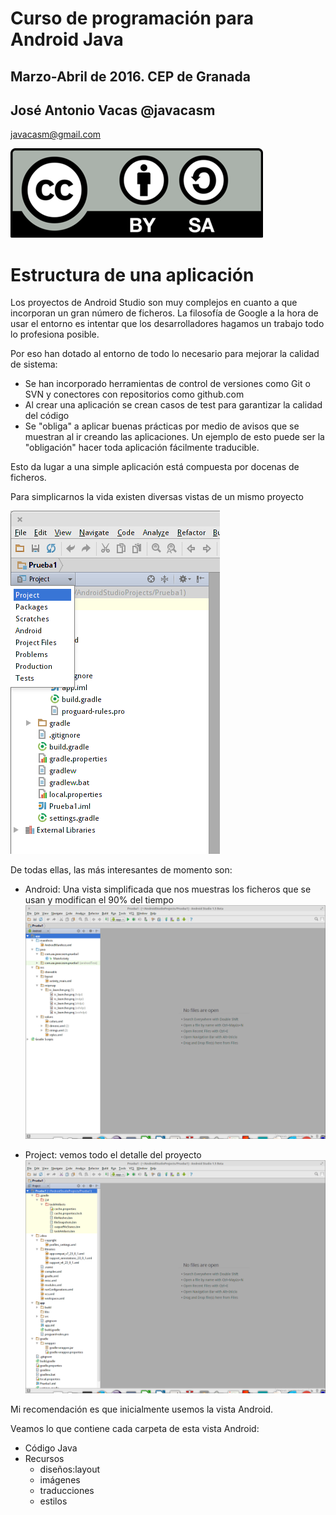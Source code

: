 # Curso de programación para Android Java

## Marzo-Abril de 2016. CEP de Granada

## José Antonio Vacas @javacasm

javacasm@gmail.com

![cc](https://raw.githubusercontent.com/javacasm/CodeWeek-programacion/master/images/Licencia_CC.png)


# Estructura de una aplicación

Los proyectos de Android Studio son muy complejos en cuanto a que incorporan un gran número de ficheros. La filosofía de Google a la hora de usar el entorno es intentar que los desarrolladores hagamos un trabajo todo lo profesiona posible.

Por eso han dotado al entorno de todo lo necesario para mejorar la calidad de sistema:

* Se han incorporado herramientas de control de versiones como Git o SVN y conectores con repositorios como github.com
* Al crear una aplicación se crean casos de test para garantizar la calidad del código
* Se "obliga" a aplicar buenas prácticas por medio de avisos que se muestran al ir creando las aplicaciones. Un ejemplo de esto puede ser la "obligación" hacer toda aplicación fácilmente traducible.

Esto da lugar a una simple aplicación está compuesta por docenas de ficheros.

Para simplicarnos la vida existen diversas vistas de un mismo proyecto

![Formas de visualizacion](./imagenes/FormasVisualizacion.png)

De todas ellas, las más interesantes de momento son:

* Android: Una vista simplificada que nos muestras los ficheros que se usan y modifican el 90% del tiempo
![VistaAndroid](./imagenes/VistaAndroid.png)

* Project: vemos todo el detalle del proyecto
![VistaProject](./imagenes/VistaProject.png)

Mi recomendación es que inicialmente usemos la vista Android.

Veamos lo que contiene cada carpeta de esta vista Android:

* Código Java
* Recursos
	* diseños:layout
	* imágenes
	* traducciones
	* estilos

